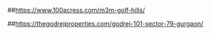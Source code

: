 ##https://www.100acress.com/m3m-golf-hills/


##https://thegodrejproperties.com/godrej-101-sector-79-gurgaon/
